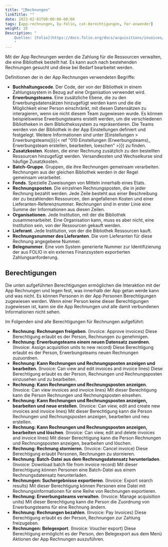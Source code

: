 ```yaml
---
title: "📱Rechnungen"
linkTitle: ""
date: 2023-02-01T00:00:00-00:00
tags: [app-rechnungen, by-folio, cat-berechtigungen, for-anwender]
weight: 10
Description: "
    Quellen: [Folio](https://docs.folio.org/docs/acquisitions/invoices/) & [GBV](https://info.gbv.de/pages/viewpage.action?pageId=839188624)
    "
---
```


Mit der App Rechnungen werden die Zahlung für die Ressourcen verwalten, die eine Bibliothek bestellt hat. Es kann auch nach bestehenden Rechnungen gesucht und diese bei Bedarf bearbeitet werden.

Definitionen der in der App Rechnungen verwendeten Begriffe:

* **Buchhaltungscode**. Der Code, der von der Bibliothek in einem Zahlungssystem in Bezug auf eine Organisation verwendet wird.
* **Erwerbungsteams**. Eine zusätzliche Ebene, die zu den Erwerbungsdatensätzen hinzugefügt werden kann und die die Möglichkeit einer Person einschränkt, mit diesen Datensätzen zu interagieren, wenn sie nicht diesem Team zugewiesen wurde. Es können beispielsweise Erwerbungsteams erstellt werden, um die verschiedenen Bibliotheken in dem Bibliothekssystem zu repräsentieren. Die Teams werden von der Bibliothek in der App Einstellungen definiert und festgelegt. Weitere Informationen sind unter [Einstellungen > Erwerbungsteams]({{< ref "010 Einstellungen (Erwerbungsteams)_ Erwerbungsteam erstellen, bearbeiten, loeschen" >}}) zu finden.
* **Zusatzkosten**. Kosten, die einer Rechnung zusätzlich zu den bestellten Ressourcen hinzugefügt werden. Versandkosten und Wechselkurse sind häufige Zusatzkosten.
* **Batch-Gruppe**. Gruppen, die ihre Rechnungen gemeinsam verarbeiten. Rechnungen aus der gleichen Bibliothek werden in der Regel gemeinsam verarbeitet.
* **Fonds**. Spezielle Zuweisungen von Mitteln innerhalb eines Etats.
* **Rechnungsposten**. Die einzelnen Rechnungsposten, die in jeder Rechnung bezahlt werden. Jede Zeile besteht aus einer Beschreibung der zu bezahlenden Ressourcen, den angefallenen Kosten und einer Lieferanten-Referenznummer. Rechnungen sind in erster Linie eine Summe der Informationen aus diesen Zeilen.
* **Organisationen**. Jede Institution, mit der die Bibliothek zusammenarbeitet. Eine Organisation kann, muss es aber nicht, eine Institution sein, von der Ressourcen gekauft werden.
* **Lieferant**. Jede Institution, von der die Bibliothek Ressourcen kauft.
* **Rechnungsnummer des Lieferanten**. Die vom Lieferanten für diese Rechnung angegebene Nummer.
* **Belegnummer**. Eine vom System generierte Nummer zur Identifizierung der aus FOLIO in ein externes Finanzsystem exportierten Zahlungsanforderung.

## Berechtigungen

Die unten aufgeführten Berechtigungen ermöglichen die Interaktion mit der App Rechnungen und legen fest, was innerhalb der App getan werde kann und was nicht. Es können Personen in der App Personen Berechtigungen zugewiesen werden. Wenn einer Person keine dieser Berechtigungen zugewiesen ist, kann sie die App Rechnungen und alle damit verbundenen Informationen nicht sehen.

Im Folgenden sind alle Berechtigungen für Rechnungen aufgeführt:

* **Rechnung: Rechnungen freigeben**. (Invoice: Approve invoices)
    Diese Berechtigung erlaubt es der Person, Rechnungen zu genehmigen.
* **Rechnung: Erwerbungsteams einem neuen Datensatz zuordnen**. (Invoice: Assign acquisition units to new record)
    Diese Berechtigung erlaubt es der Person, Erwerbungsteams neuen Rechnungen zuzuordnen.
* **Rechnung: Kann Rechnungen und Rechnungsposten anzeigen und bearbeiten**. (Invoice: Can view and edit invoices and invoice lines)
    Diese Berechtigung erlaubt es der Person, Rechnungen und Rechnungsposten einzusehen und zu bearbeiten.
* **Rechnung: Kann Rechnungen und Rechnungsposten anzeigen**. (Invoice: Can view invoices and invoice lines)
    Mit dieser Berechtigung kann die Person Rechnungen und Rechnungsposten einsehen.
* **Rechnung: Kann Rechnungen und Rechnungsposten anzeigen, bearbeiten und neue erstellen**. (Invoice: Can view, edit and create new invoices and invoice lines)
    Mit dieser Berechtigung kann die Person Rechnungen und Rechnungsposten anzeigen, bearbeiten und neu erstellen.
* **Rechnung: Kann Rechnungen und Rechnungsposten anzeigen, bearbeiten und löschen**. (Invoice: Can view, edit and delete invoices and invoice lines)
    Mit dieser Berechtigung kann die Person Rechnungen und Rechnungsposten anzeigen, bearbeiten und löschen.
* **Rechnung: Rechnung stornieren**. (Invoice: Cancel invoice)
    Diese Berechtigung erlaubt Personen, Rechnungen zu stornieren.
* **Rechnung: Batch-Datei aus dem Rechnungsdatensatz herunterladen**. (Invoice: Download batch file from invoice record)
    Mit dieser Berechtigung können Personen eine Batch-Datei aus einem Rechnungsdatensatz herunterladen.
* **Rechnungen: Suchergebnisse exportieren**. (Invoice: Export search results)
    Mit dieser Berechtigung können Personen eine Datei mit Rechnungsinformationen für eine Reihe von Rechnungen exportieren.
* **Rechnung: Erwerbungsteams verwalten**. (Invoice: Manage acquisition units)
    Mit dieser Berechtigung kann die Person die Zuordnung von Erwerbungsteams für eine Rechnung ändern.
* **Rechnung: Rechnungen bezahlen**. (Invoice: Pay Invoices)
    Diese Berechtigung erlaubt es der Person, Rechnungen zur Zahlung freizugeben.
* **Rechnungen: Belegexport**. (Invoice: Voucher export)
    Diese Berechtigung ermöglicht es der Person, den Belegexport aus dem Menü Aktionen der App Rechnungen auszuführen.
